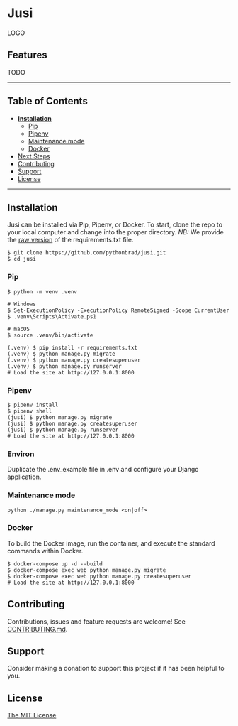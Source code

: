 # Jusi

LOGO

## Features

TODO

---

## Table of Contents

- **[Installation](#installation)**
  - [Pip](#pip)
  - [Pipenv](#pipenv)
  - [Maintenance mode](#maintenance-mode)
  - [Docker](#docker)
- [Next Steps](#next-steps)
- [Contributing](#contributing)
- [Support](#support)
- [License](#license)

---

## Installation

Jusi can be installed via Pip, Pipenv, or Docker. To start, clone the repo to your local computer and change into the proper directory.
_NB:_ We provide the [raw version](requirements_raw.txt) of the requirements.txt file.

```
$ git clone https://github.com/pythonbrad/jusi.git
$ cd jusi
```

### Pip

```
$ python -m venv .venv

# Windows
$ Set-ExecutionPolicy -ExecutionPolicy RemoteSigned -Scope CurrentUser
$ .venv\Scripts\Activate.ps1

# macOS
$ source .venv/bin/activate

(.venv) $ pip install -r requirements.txt
(.venv) $ python manage.py migrate
(.venv) $ python manage.py createsuperuser
(.venv) $ python manage.py runserver
# Load the site at http://127.0.0.1:8000
```

### Pipenv

```
$ pipenv install
$ pipenv shell
(jusi) $ python manage.py migrate
(jusi) $ python manage.py createsuperuser
(jusi) $ python manage.py runserver
# Load the site at http://127.0.0.1:8000
```

### Environ

Duplicate the .env_example file in .env and configure your Django application.

### Maintenance mode

```
python ./manage.py maintenance_mode <on|off>
```

### Docker

To build the Docker image, run the container, and execute the standard commands within Docker.

```
$ docker-compose up -d --build
$ docker-compose exec web python manage.py migrate
$ docker-compose exec web python manage.py createsuperuser
# Load the site at http://127.0.0.1:8000
```

## Contributing

Contributions, issues and feature requests are welcome! See [CONTRIBUTING.md](https://github.com/pythonbrad/jusi/CONTRIBUTING.md).

## Support

Consider making a donation to support this project if it has been helpful to you.

## License

[The MIT License](LICENSE)
